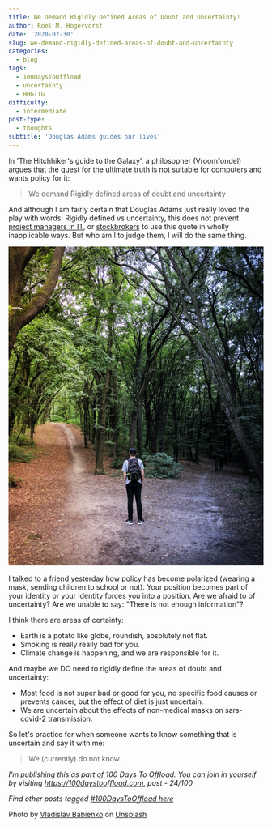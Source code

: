```yaml
---
title: We Demand Rigidly Defined Areas of Doubt and Uncertainty!
author: Roel M. Hogervorst
date: '2020-07-30'
slug: we-demand-rigidly-defined-areas-of-doubt-and-uncertainty
categories:
  - blog
tags:
  - 100DaysToOffload
  - uncertainty
  - HHGTTG
difficulty:
  - intermediate
post-type:
  - thoughts
subtitle: 'Douglas Adams guides our lives'
---
```

In 'The Hitchhiker's guide to the Galaxy', a philosopher (Vroomfondel) argues
that the quest for the ultimate truth is not suitable for computers and wants
policy for it:

> We demand Rigidly defined areas of doubt and uncertainty

And although I am fairly certain that Douglas Adams just really loved the play
with words: Rigidly defined vs uncertainty, this does not prevent 
[project managers in IT](https://www.itworldcanada.com/article/define-doubt-uncertainty-for-best-project-results/12473), or  [stockbrokers](https://cabotwealth.com/?button=rigidly-defined-areas-uncertainty-doubt)
to use this quote in wholly inapplicable ways. But who am I to judge them, I 
will do the same thing.

![An image of two roads diverging](vladislav-babienko-uncertainty.jpg)

I talked to a friend yesterday how policy has become polarized (wearing a mask,
sending children to school or not). Your position becomes part of your identity
or your identity forces you into a position. Are we afraid to of uncertainty?
Are we unable to say: "There is not enough information"? 

I think there are areas of certainty:

- Earth is a potato like globe, roundish, absolutely not flat.
- Smoking is really really bad for you.
- Climate change is happening, and we are responsible for it.

And maybe we DO need to rigidly define the areas of doubt and uncertainty:

- Most food is not super bad or good  for you, no specific food causes or prevents
cancer, but the effect of diet is just uncertain.
- We are uncertain about the effects of non-medical masks on sars-covid-2 transmission.


So let's practice for when someone wants to know something that is uncertain 
and say it with me:

> We (currently) do not know



*I’m publishing this as part of 100 Days To Offload. You can join in yourself by visiting https://100daystooffload.com, post - 24/100*

*Find other posts tagged  [#100DaysToOffload here](https://notes.rmhogervorst.nl/tags/100DaysToOffload/)*

<span>Photo by <a href="https://unsplash.com/@garri?utm_source=unsplash&amp;utm_medium=referral&amp;utm_content=creditCopyText">Vladislav Babienko</a> on <a href="https://unsplash.com/?utm_source=unsplash&amp;utm_medium=referral&amp;utm_content=creditCopyText">Unsplash</a></span>
